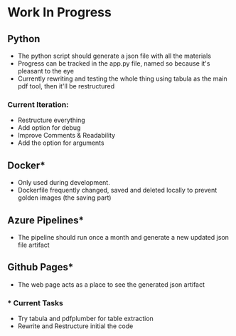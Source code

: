 # Work In Progress

## Python
- The python script should generate a json file with all the materials
- Progress can be tracked in the app.py file, named so because it's pleasant to the eye 
- Currently rewriting and testing the whole thing using tabula as the main pdf tool, then it'll be restructured
### Current Iteration: 
  - Restructure everything 
  - Add option for debug
  - Improve Comments & Readability
  - Add the option for arguments

## Docker*
- Only used during development.
- Dockerfile frequently changed, saved and deleted locally to prevent golden images (the saving part)


## Azure Pipelines*
- The pipeline should run once a month and generate a new updated json file artifact

## Github Pages*
- The web page acts as a place to see the generated json artifact

### * Current Tasks 
- Try tabula and pdfplumber for table extraction
- Rewrite and Restructure initial the code
